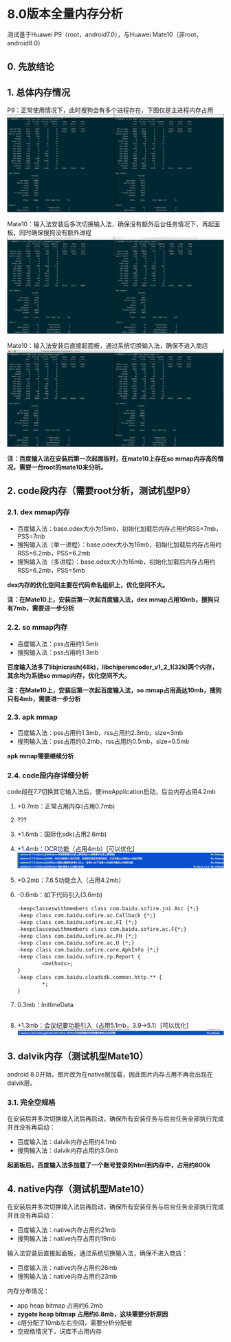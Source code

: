 # 8.0版本全量内存分析

测试基于Huawei P9（root，android7.0），与Huawei Mate10（非root，android8.0）

## 0. 先放结论

## 1. 总体内存情况

P9：正常使用情况下，此时搜狗会有多个进程存在，下图仅是主进程内存占用
![](P9空规格.png)

Mate10：输入法安装后多次切换输入法，确保没有额外后台任务情况下，再起面板，同时确保搜狗没有额外进程
![](Mate10空规格1.png)

Mate10：输入法安装后直接起面板，通过系统切换输入法，确保不进入商店
![](Mate10空规格2.png)

**注：百度输入法在安装后第一次起面板时，在mate10上存在so mmap内存高的情况，需要一台root的mate10来分析。**

## 2. code段内存（需要root分析，测试机型P9）

### 2.1. dex mmap内存

- 百度输入法：base.odex大小为15mb，初始化加载后内存占用约RSS=7mb，PSS=7mb
- 搜狗输入法（单一进程）：base.odex大小为16mb，初始化加载后内存占用约RSS=6.2mb，PSS=6.2mb
- 搜狗输入法（多进程）：base.odex大小为16mb，初始化加载后内存占用约RSS=6.2mb，PSS=5mb

**dex内存的优化空间主要在代码命名组织上，优化空间不大。**

**注：在Mate10上，安装后第一次起百度输入法，dex mmap占用10mb，搜狗只有7mb，需要进一步分析**

### 2.2. so mmap内存

- 百度输入法：pss占用约1.5mb
- 搜狗输入法：pss占用约1.3mb

**百度输入法多了libjnicrash(48k)，libchiperencoder_v1_2_1(32k)两个内存，其余均为系统so mmap内存，优化空间不大。**

**注：在Mate10上，安装后第一次起百度输入法，so mmap占用高达10mb，搜狗只有4mb，需要进一步分析**

### 2.3. apk mmap

- 百度输入法：pss占用约1.3mb，rss占用约2.3mb，size=3mb
- 搜狗输入法：pss占用约0.2mb，rss占用约0.5mb，size=0.5mb

**apk mmap需要继续分析**

### 2.4. code段内存详细分析

code段在7.7切换其它输入法后，使ImeApplication启动，后台内存占用4.2mb

1. +0.7mb：正常占用内存(占用0.7mb)
2. ???
3. +1.6mb：国际化sdk(占用2.6mb)
4. +1.4mb：OCR功能（占用4mb）[可以优化]
![](code_memory.png)
5. +0.2mb：7.6.5功能合入（占用4.2mb）
6. -0.6mb：如下代码引入(3.6mb) 

	```
	-keepclasseswithmembers class com.baidu.sofire.jni.Asc {*;}
	-keep class com.baidu.sofire.ac.Callback {*;}
	-keep class com.baidu.sofire.ac.FI {*;}
	-keepclasseswithmembers class com.baidu.sofire.ac.F{*;}
	-keep class com.baidu.sofire.ac.FH {*;}
	-keep class com.baidu.sofire.ac.U {*;}
	-keep class com.baidu.sofire.core.ApkInfo {*;}
	-keep class com.baidu.sofire.rp.Report {
	        <methods>;
	}
	-keep class com.baidu.cloudsdk.common.http.** {
	        *;
	}
	```
7. 0.3mb：InitImeData

	```
	
	```
8. +1.3mb：会议纪要功能引入（占用5.1mb，3.9->5.1）[可以优化]
![](code_memory2.png)


## 3. dalvik内存（测试机型Mate10）

android 8.0开始，图片改为在native层加载，因此图片内存占用不再会出现在dalvik层。

### 3.1. 完全空规格

在安装后并多次切换输入法后再启动，确保所有安装任务与后台任务全部执行完成并且没有再启动：

- 百度输入法：dalvik内存占用约4.1mb
- 搜狗输入法：dalvik内存占用约3.0mb

**起面板后，百度输入法多加载了一个账号登录的html到内存中，占用约800k**

## 4. native内存（测试机型Mate10）

在安装后并多次切换输入法后再启动，确保所有安装任务与后台任务全部执行完成并且没有再启动：

- 百度输入法：native内存占用约21mb
- 搜狗输入法：native内存占用约19mb

输入法安装后直接起面板，通过系统切换输入法，确保不进入商店：

- 百度输入法：native内存占用约26mb
- 搜狗输入法：native内存占用约23mb

内存分布情况：

- app heap bitmap 占用约6.2mb
- **zygote heap bitmap 占用约6.8mb，这块需要分析原因**
- c层分配了10mb左右空间，需要分析分配者
- 空规格情况下，词库不占用内存